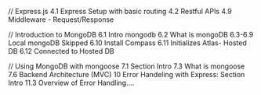 // Express.js
4.1 Express Setup with basic routing
4.2 Restful APIs
4.9 Middleware - Request/Response

// Introduction to MongoDB
6.1 Intro mongodb
6.2 What is mongoDB
6.3-6.9 Local mongoDB Skipped
6.10 Install Compass
6.11 Initializes Atlas- Hosted DB
6.12 Connected to Hosted DB

// Using MongoDB with mongoose
7.1 Section Intro
7.3 What is mongoose
7.6 Backend Architecture (MVC)
10 Error Handeling with Express: Section Intro
11.3 Overview of Error Handling....
